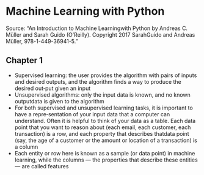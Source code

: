 # Machine Learning with Python
Source: “An Introduction to Machine Learningwith Python by Andreas C. Müller and Sarah Guido (O’Reilly). Copyright 2017 SarahGuido and Andreas Müller, 978-1-449-36941-5.”
## Chapter 1
* Supervised learning: the user provides the algorithm with pairs of inputs and desired outputs, and the algorithm finds a way to produce the desired out‐put given an input
* Unsupervised algorithms: only the input data is known, and no known outputdata is given to the algorithm
* For both supervised and unsupervised learning tasks, it is important to have a repre‐sentation of your input data that a computer can understand. Often it is helpful to think of your  data as a table. Each data point that you want to reason about (each email, each customer, each transaction) is a row, and each property that describes thatdata point (say, the age of a customer or the amount or location of a transaction) is a column
* Each entity or row here is known as a sample (or data point) in machine learning, while the columns — the properties that describe these entities — are called features
